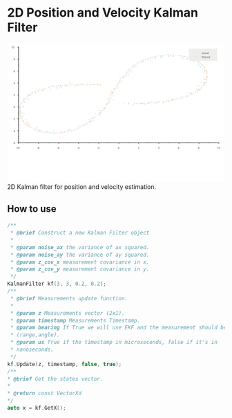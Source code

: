 # 2D Position and Velocity Kalman Filter

![screenshot](screenshot.svg)
 2D Kalman filter for position and velocity estimation.

 ## How to use

```c++
/**
 * @brief Construct a new Kalman Filter object
 *
 * @param noise_ax the variance of ax squared.
 * @param noise_ay the variance of ay squared.
 * @param z_cov_x measurement covariance in x.
 * @param z_cov_y measurement covariance in y.
 */
KalmanFilter kf(3, 3, 0.2, 0.2);
/**
 * @brief Measurements update function.
 *
 * @param z Measurements vector (2x1).
 * @param timestamp Measurements Timestamp.
 * @param bearing If True we will use EKF and the measurement should be
 * (range,angle).
 * @param us True if the timestamp in microseconds, false if it's in
 * nanoseconds.
 */
kf.Update(z, timestamp, false, true);
/**
* @brief Get the states vector.
*
* @return const VectorXd
*/
auto x = kf.GetX();

 ```
